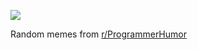 ![](https://preview.redd.it/xh4cxwtl1lsf1.gif?width=640&crop=smart&format=png8&s=62cf0ab70a9fc977a7c8cb795d56729a111e11af)

 Random memes from [r/ProgrammerHumor](https://www.reddit.com/r/ProgrammerHumor/)
